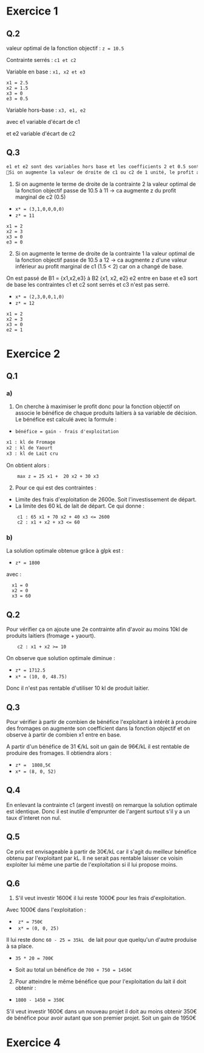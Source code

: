 
# Exercice 1

## Q.2

valeur optimal de la fonction objectif :  ```z = 10.5```

Contrainte serrés : ```c1 et c2```

Variable en base : ```x1, x2 et e3```
```
x1 = 2.5
x2 = 1.5
x3 = 0
e3 = 0.5
```
Variable hors-base : ```x3, e1, e2```

avec e1 variable d'écart de c1

et e2 variable d'écart de c2

## Q.3

```txt
e1 et e2 sont des variables hors base et les coefficients 2 et 0.5 sont leurs coûts réduits
Si on augmente la valeur de droite de c1 ou c2 de 1 unité, le profit augmente respectivement 2 et 0.5
```


1. Si on augmente le terme de droite de la contrainte 2 la valeur optimal de la fonction objectif passe de 10.5 à 11
-> ca augmente z du profit marginal de c2 (0.5)

-   `` x* = (3,1,0,0,0,0) ``
-   `` z* = 11 ``

```
x1 = 2
x2 = 3
x3 = 0
e3 = 0
```

2. Si on augmente le terme de droite de la contrainte 1 la valeur optimal de la fonction objectif passe de 10.5 a 12
-> ca augmente z d'une valeur inférieur au profit marginal de c1 (1.5 < 2) car on a changé de base.

On est passé de B1 = {x1,x2,e3} à B2 {x1, x2, e2}
e2 entre en base et e3 sort de base
les contraintes c1 et c2 sont serrés et c3 n'est pas serré.

 -  ``x* = (2,3,0,0,1,0)``
-   ``z* = 12 ``

```
x1 = 2
x2 = 3
x3 = 0
e2 = 1
```

# Exercice 2

## Q.1

### a)

1. On cherche à maximiser le profit donc pour la fonction objectif on associe le bénéfice de chaque produits laitiers à sa variable de décision. Le bénéfice est calculé avec la formule : 
-   ```bénéfice = gain - frais d'exploitation```

```txt
x1 : kl de Fromage
x2 : kl de Yaourt
x3 : kl de Lait cru
```
On obtient alors :

```  
    max z = 25 x1 +  20 x2 + 30 x3
 ```


2. Pour ce qui est des contraintes : 
-   Limite des frais d'exploitation de 2600e. Soit l'investissement de départ.
-   La limite des 60 kL de lait de départ.
Ce qui donne :

``` 
	c1 : 65 x1 + 70 x2 + 40 x3 <= 2600
    c2 : x1 + x2 + x3 <= 60
```

### b)
La solution optimale obtenue grâce à glpk est : 
-   ```z* = 1800```

avec :
```
  x1 = 0
  x2 = 0
  x3 = 60
```

## Q.2

Pour vérifier ça on ajoute une 2e contrainte afin d'avoir au moins 10kl de produits laitiers (fromage + yaourt).
```
    c2 : x1 + x2 >= 10
```
On observe que solution optimale diminue : 
-   ```z* = 1712.5```
-   ```x* = (10, 0, 48.75)```

Donc il n'est pas rentable d'utiliser 10 kl de produit laitier.

## Q.3

Pour vérifier à partir de combien de bénéfice l'exploitant à intérêt à produire des fromages on augmente son coefficient dans la fonction objectif et on observe à partir de combien x1 entre en base.

A partir d'un bénéfice de 31 €/kL soit un gain de 96€/kL il est rentable de produire des fromages.
Il obtiendra alors :
-   ```z* =  1808,5€```
-   ```x* = (8, 0, 52) ```

## Q.4

En enlevant la contrainte c1 (argent investi) on remarque la solution optimale est identique.
Donc il est inutile d'emprunter de l'argent surtout s'il y a un taux d'interet non nul.

## Q.5

Ce prix est envisageable à partir de 30€/kL car il s'agit du meilleur bénéfice obtenu par l'exploitant par kL.
Il ne serait pas rentable laisser ce voisin exploiter lui même une partie de l'exploitation si il lui propose moins.

## Q.6

1.  S'il veut investir 1600€ il lui reste 1000€ pour les frais d'exploitation.

Avec 1000€ dans l'exploitation :
-   ``` z* = 750€```
-   ``` x* = (0, 0, 25)```

Il lui reste donc ```60 - 25 = 35kL ``` de lait pour que quelqu'un d'autre produise à sa place.
-   ```35 * 20 = 700€```

-   Soit au total un bénéfice de ```700 + 750 = 1450€```

2.  Pour atteindre le même bénéfice que pour l'exploitation du lait il doit obtenir :
-   ```1800 - 1450 = 350€```

S'il veut investir 1600€ dans un nouveau projet il doit au moins obtenir 350€ de bénéfice pour avoir autant que son premier projet.
Soit un gain de 1950€

# Exercice 4